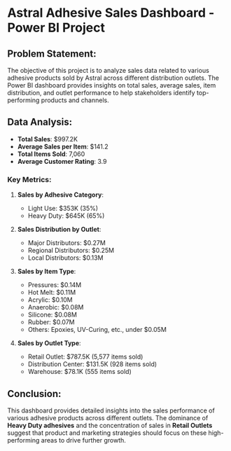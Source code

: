 # Astral Adhesive Sales Dashboard - Power BI Project

## Problem Statement:
The objective of this project is to analyze sales data related to various adhesive products sold by Astral across different distribution outlets. The Power BI dashboard provides insights on total sales, average sales, item distribution, and outlet performance to help stakeholders identify top-performing products and channels.

## Data Analysis:

- **Total Sales**: $997.2K  
- **Average Sales per Item**: $141.2  
- **Total Items Sold**: 7,060  
- **Average Customer Rating**: 3.9  

### Key Metrics:

1. **Sales by Adhesive Category**:  
   - Light Use: $353K (35%)  
   - Heavy Duty: $645K (65%)

2. **Sales Distribution by Outlet**:  
   - Major Distributors: $0.27M  
   - Regional Distributors: $0.25M  
   - Local Distributors: $0.13M

3. **Sales by Item Type**:  
   - Pressures: $0.14M  
   - Hot Melt: $0.11M  
   - Acrylic: $0.10M  
   - Anaerobic: $0.08M  
   - Silicone: $0.08M  
   - Rubber: $0.07M  
   - Others: Epoxies, UV-Curing, etc., under $0.05M

4. **Sales by Outlet Type**:  
   - Retail Outlet: $787.5K (5,577 items sold)  
   - Distribution Center: $131.5K (928 items sold)  
   - Warehouse: $78.1K (555 items sold)

## Conclusion:
This dashboard provides detailed insights into the sales performance of various adhesive products across different outlets. The dominance of **Heavy Duty adhesives** and the concentration of sales in **Retail Outlets** suggest that product and marketing strategies should focus on these high-performing areas to drive further growth.
